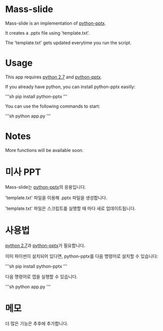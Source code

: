 Mass-slide
==========

Mass-slide is an implementation of [python-pptx](http://python-pptx.readthedocs.io).

It creates a .pptx file using 'template.txt'.

The 'template.txt' gets updated everytime you run the script.


Usage
=====

This app requires [python 2.7](https://www.python.org/download/releases/2.7/) and [python-pptx](http://python-pptx.readthedocs.io).

If you already have python, you can install python-pptx easilly:

'''sh
pip install python-pptx
'''

You can use the following commands to start:

'''sh
python app.py
'''


Notes
=====

More functions will be available soon.



미사 PPT
==========

Mass-slide는 [python-pptx](http://python-pptx.readthedocs.io)의 응용입니다.

'template.txt' 파일을 이용해 .pptx 파일을 생성합니다.

'template.txt' 파일은 스크립트를 실행할 때 마다 새로 업데이트됩니다.


사용법
=====

[python 2.7](https://www.python.org/download/releases/2.7/)과 [python-pptx](http://python-pptx.readthedocs.io)가 필요합니다.

이미 파이썬이 설치되어 있다면, python-pptx를 다음 명령어로 설치할 수 있습니다:

'''sh
pip install python-pptx
''' 

다음 명령어로 앱을 실행할 수 있습니다.

'''sh
python app.py
'''


메모
====

더 많은 기능은 추후에 추가합니다.
